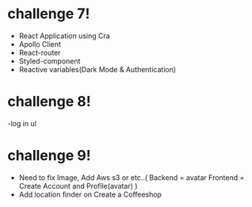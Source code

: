 # challenge 7!

- React Application using Cra
- Apollo Client
- React-router
- Styled-component
- Reactive variables(Dark Mode & Authentication)

# challenge 8!

-log in ul

# challenge 9!

- Need to fix Image, Add Aws s3 or etc..(
  Backend = avatar
  Frontend = Create Account and Profile(avatar)
  )
- Add location finder on Create a Coffeeshop
